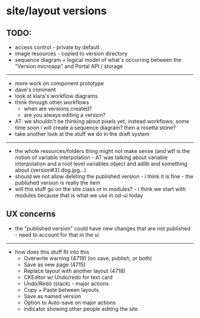 # site/layout versions

## TODO:
  - access control - private by default
  - image resources - copied to version directory
  - sequence diagram + logical model of what's occurring between the "Version microapp" and Portal API / storage
  - ---
  - more work on component prototype
  - dave's comment
  - look at klara's workflow diagrams
  - think through other workflows
    - when are versions created?
    - are you always editing a version?
  - AT: we shouldn't be thinking about pixels yet, instead workflows; some time soon i will create a sequence diagram? then a rosetta stone?
  - take another look at the stuff we do in the draft system
  ---
  - the whole resources/folders thing might not make sense (and wtf is the notion of variable interpolation - AT was talking about variable interpolation and a root level variables object and adlib and something about {version#3}.dog.jpg...)
  - should we not allow deleting the published version - i think it is fine - the published version is really the item
  - will this stuff go on the site class or in modules? - i think we start with modules because that is what we use in od-ui today

## UX concerns
- the "published version" could have new changes that are not published - need to account for that in the ui

-------

- how does this stuff fit into this
  - Overwrite warning (4719) (on save, publish, or both)
  - Save as new page (4715)
  - Replace layout with another layout (4718)
  - CKEditor w/ Undo/redo for text card
  - Undo/Redo (stack) - major actions
  - Copy + Paste between layouts
  - Save as named version
  - Option to Auto-save on major actions
  - indicator showing other people editing the site
